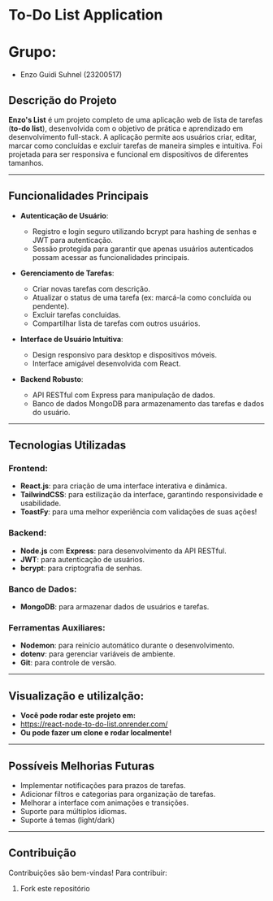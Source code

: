 # To-Do List Application

# Grupo:

- Enzo Guidi Suhnel (23200517)

## Descrição do Projeto
**Enzo's List** é um projeto completo de uma aplicação web de lista de tarefas (**to-do list**), desenvolvida com o objetivo de prática e aprendizado em desenvolvimento full-stack. A aplicação permite aos usuários criar, editar, marcar como concluídas e excluir tarefas de maneira simples e intuitiva. Foi projetada para ser responsiva e funcional em dispositivos de diferentes tamanhos.

---

## Funcionalidades Principais
- **Autenticação de Usuário**:
  - Registro e login seguro utilizando bcrypt para hashing de senhas e JWT para autenticação.
  - Sessão protegida para garantir que apenas usuários autenticados possam acessar as funcionalidades principais.

- **Gerenciamento de Tarefas**:
  - Criar novas tarefas com descrição.
  - Atualizar o status de uma tarefa (ex: marcá-la como concluída ou pendente).
  - Excluir tarefas concluidas.
  - Compartilhar lista de tarefas com outros usuários.

- **Interface de Usuário Intuitiva**:
  - Design responsivo para desktop e dispositivos móveis.
  - Interface amigável desenvolvida com React.

- **Backend Robusto**:
  - API RESTful com Express para manipulação de dados.
  - Banco de dados MongoDB para armazenamento das tarefas e dados do usuário.

---

## Tecnologias Utilizadas

### Frontend:
- **React.js**: para criação de uma interface interativa e dinâmica.
- **TailwindCSS**: para estilização da interface, garantindo responsividade e usabilidade.
- **ToastFy**: para uma melhor experiência com validações de suas ações!

### Backend:
- **Node.js** com **Express**: para desenvolvimento da API RESTful.
- **JWT**: para autenticação de usuários.
- **bcrypt**: para criptografia de senhas.

### Banco de Dados:
- **MongoDB**: para armazenar dados de usuários e tarefas.

### Ferramentas Auxiliares:
- **Nodemon**: para reinício automático durante o desenvolvimento.
- **dotenv**: para gerenciar variáveis de ambiente.
- **Git**: para controle de versão.

---

## Visualização e utilizalção:

- **Você pode rodar este projeto em:** 
- https://react-node-to-do-list.onrender.com/
- **Ou pode fazer um clone e rodar localmente!**

---

## Possíveis Melhorias Futuras
- Implementar notificações para prazos de tarefas.
- Adicionar filtros e categorias para organização de tarefas.
- Melhorar a interface com animações e transições.
- Suporte para múltiplos idiomas.
- Suporte á temas (light/dark)

---

## Contribuição
Contribuições são bem-vindas! Para contribuir:
1. Fork este repositório
